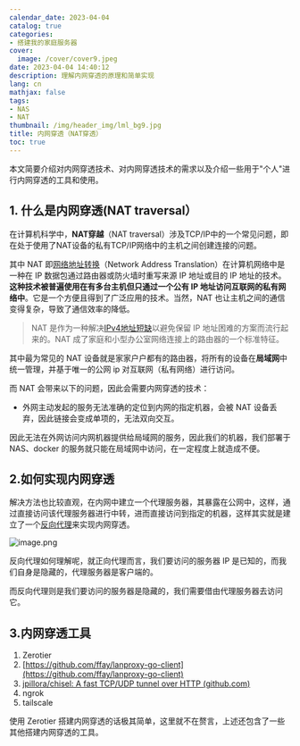```yaml
---
calendar_date: 2023-04-04
catalog: true
categories:
- 搭建我的家庭服务器
cover:
  image: /cover/cover9.jpeg
date: 2023-04-04 14:40:12
description: 理解内网穿透的原理和简单实现
lang: cn
mathjax: false
tags:
- NAS
- NAT
thumbnail: /img/header_img/lml_bg9.jpg
title: 内网穿透（NAT穿透）
toc: true
---
```


本文简要介绍对内网穿透技术、对内网穿透技术的需求以及介绍一些用于"个人"进行内网穿透的工具和使用。

## 1. 什么是内网穿透(NAT traversal）

在计算机科学中，**NAT穿越**（NAT traversal）涉及TCP/IP中的一个常见问题，即在处于使用了NAT设备的私有TCP/IP网络中的主机之间创建连接的问题。

其中 NAT 即[网络地址转换](https://zh.wikipedia.org/wiki/%E7%BD%91%E7%BB%9C%E5%9C%B0%E5%9D%80%E8%BD%AC%E6%8D%A2)（Network Address Translation）在计算机网络中是一种在 IP 数据包通过路由器或防火墙时重写来源 IP 地址或目的 IP 地址的技术。**这种技术被普遍使用在有多台主机但只通过一个公有 IP 地址访问互联网的私有网络中**。它是一个方便且得到了广泛应用的技术。当然，NAT 也让主机之间的通信变得复杂，导致了通信效率的降低。

> NAT 是作为一种解决[IPv4地址短缺]( https://zh.wikipedia.org/wiki/IPv4%E4%BD%8D%E5%9D%80%E6%9E%AF%E7%AB%AD "IPv4位址枯竭")以避免保留 IP 地址困难的方案而流行起来的。NAT 成了家庭和小型办公室网络连接上的路由器的一个标准特征。

其中最为常见的 NAT 设备就是家家户户都有的路由器，将所有的设备在**局域网**中统一管理，并基于唯一的公网 ip 对互联网（私有网络）进行访问。

而 NAT 会带来以下的问题，因此会需要内网穿透的技术：

- 外网主动发起的服务无法准确的定位到内网的指定机器，会被 NAT 设备丢弃，因此链接会变成单项的，无法双向交互。

因此无法在外网访问内网机器提供给局域网的服务，因此我们的机器，我们部署于 NAS、docker 的服务就只能在局域网中访问，在一定程度上就造成不便。



## 2.如何实现内网穿透

解决方法也比较直观，在内网中建立一个代理服务器，其暴露在公网中，这样，通过直接访问该代理服务器进行中转，进而直接访问到指定的机器，这样其实就是建立了一个[反向代理](https://zh.wikipedia.org/wiki/%E5%8F%8D%E5%90%91%E4%BB%A3%E7%90%86)来实现内网穿透。

![image.png](https://picture-bed-001-1310572365.cos.ap-guangzhou.myqcloud.com/mac/20230405004156.png)

反向代理如何理解呢，就正向代理而言，我们要访问的服务器 IP 是已知的，而我们自身是隐藏的，代理服务器是客户端的。

而反向代理则是我们要访问的服务器是隐藏的，我们需要借由代理服务器去访问它。


## 3.内网穿透工具

1. Zerotier
2. [https://github.com/ffay/lanproxy-go-client](https://github.com/ffay/lanproxy-go-client)
3. [jpillora/chisel: A fast TCP/UDP tunnel over HTTP (github.com)](https://github.com/jpillora/chisel/)
4. ngrok
5. tailscale

使用 Zerotier 搭建内网穿透的话极其简单，这里就不在赘言，上述还包含了一些其他搭建内网穿透的工具。